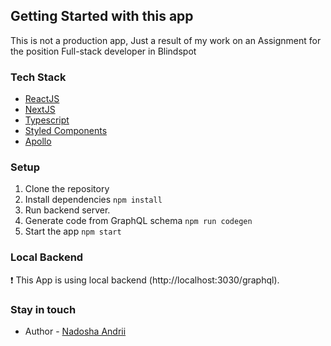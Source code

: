 ## Getting Started with this app

This is not a production app, Just a result of my work on an Assignment for the position Full-stack developer in Blindspot

### Tech Stack

- [ReactJS](https://reactjs.org/)
- [NextJS](https://nextjs.org/)
- [Typescript](https://www.typescriptlang.org/)
- [Styled Components](https://styled-components.com/)
- [Apollo](https://www.apollographql.com/)

### Setup

1. Clone the repository
2. Install dependencies `npm install`
3. Run backend server.
4. Generate code from GraphQL schema `npm run codegen`
5. Start the app `npm start`

### Local Backend

❗️ This App is using local backend (http://localhost:3030/graphql).

### Stay in touch

- Author - [Nadosha Andrii](https://www.linkedin.com/in/andrey-nadosha/)